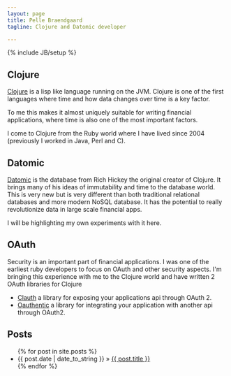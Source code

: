 ```yaml
---
layout: page
title: Pelle Braendgaard
tagline: Clojure and Datomic developer

---
```

{% include JB/setup %}

## Clojure

[Clojure](http://clojure.org) is a lisp like language running on the JVM. Clojure is one of the first languages where time and how data changes over time is a key factor.

To me this makes it almost uniquely suitable for writing financial applications, where time is also one of the most important factors.

I come to Clojure from the Ruby world where I have lived since 2004 (previously I worked in Java, Perl and C).

## Datomic

[Datomic](http://datomic.com) is the database from Rich Hickey the original creator of Clojure. It brings many of his ideas of immutability and time to the database world. This is very new but is very different than both traditional relational databases and more modern NoSQL database. It has the potential to really revolutionize data in large scale financial apps.

I will be highlighting my own experiments with it here.

## OAuth

Security is an important part of financial applications. I was one of the earliest ruby developers to focus on OAuth and other security aspects. I'm bringing this experience with me to the Clojure world and have written 2 OAuth libraries for Clojure

* [Clauth](http://pelle.github.com/clauth) a library for exposing your applications api through OAuth 2.
* [Oauthentic](http://github.com/pelle/oauthentic) a library for integrating your application with another api through OAuth2.


## Posts

<ul class="posts">
  {% for post in site.posts %}
    <li><span>{{ post.date | date_to_string }}</span> &raquo; <a href="{{ BASE_PATH }}{{ post.url }}">{{ post.title }}</a></li>
  {% endfor %}
</ul>
